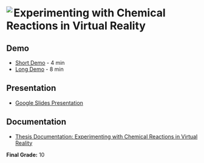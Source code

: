 # <img align="left" src="https://img.icons8.com/?size=50&id=13186&format=png&color=000000"> Experimenting with Chemical Reactions in Virtual Reality

## Demo

- [Short Demo](https://youtu.be/lmkqK2s48GM) - 4 min
- [Long Demo](https://youtu.be/2LUB4dawwX8) - 8 min

## Presentation

- [Google Slides Presentation](https://github.com/alinaduca/BachelorsThesis-UnityLab/blob/main/Presentation.pdf)

## Documentation

- [Thesis Documentation: Experimenting with Chemical Reactions in Virtual Reality](https://github.com/alinaduca/BachelorsThesis-UnityLab/blob/main/Bachelor's%20Thesis.pdf)

**Final Grade:** 10
